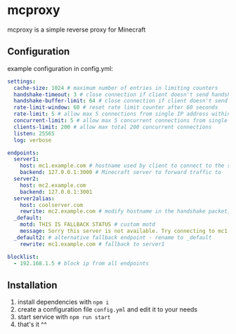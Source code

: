 # mcproxy

mcproxy is a simple reverse proxy for Minecraft

## Configuration

example configuration in config.yml:

```yaml
settings:
  cache-size: 1024 # maximum number of entries in limiting counters
  handshake-timeout: 3 # close connection if client doesn't send handshake packet within 3 seconds
  handshake-buffer-limit: 64 # close connection if client doesn't send handshake packet within first 64 bytes of data
  rate-limit-window: 60 # reset rate limit counter after 60 seconds
  rate-limit: 5 # allow max 5 connections from single IP address within rate-limit-window
  concurrent-limit: 5 # allow max 5 concurrent connections from single IP address
  clients-limit: 200 # allow max total 200 concurrent connections
  listen: 25565
  log: verbose

endpoints:
  server1:
    host: mc1.example.com # hostname used by client to connect to the server
    backend: 127.0.0.1:3000 # Minecraft server to forward traffic to
  server2:
    host: mc2.example.com
    backend: 127.0.0.1:3001
  server2alias:
    host: coolserver.com
    rewrite: mc2.example.com # modify hostname in the handshake packet, mcproxy automatically resolves backend address from the referenced endpoint
  _default:
    motd: THIS IS FALLBACK STATUS # custom motd
    message: Sorry this server is not available. Try connecting to mc1.example.com # message on join
  _default2: # alternative fallback endpoint - rename to _default
    rewrite: mc1.example.com # fallback to server1

blocklist:
  - 192.168.1.5 # block ip from all endpoints
```

## Installation

1. install dependencies with `npm i`
2. create a configuration file `config.yml` and edit it to your needs
3. start service with `npm run start`
4. that's it ^^
